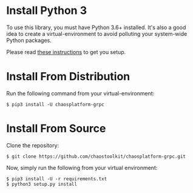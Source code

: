 # Install Python 3

To use this library, you must have Python 3.6+ installed. It's also a good
idea to create a virtual-environment to avoid polluting your system-wide
Python packages.

Please read [these instructions][installpython] to get you setup.

[installpython]: https://docs.chaostoolkit.org/reference/usage/install/#install-python

# Install From Distribution

Run the following command from your virtual-environment:

```
$ pip3 install -U chaosplatform-grpc
```

# Install From Source

Clone the repository:

```
$ git clone https://github.com/chaostoolkit/chaosplatform-grpc.git
```

Now, simply run the following from your virtual environment:

```
$ pip3 install -U -r requirements.txt
$ python3 setup.py install
```
